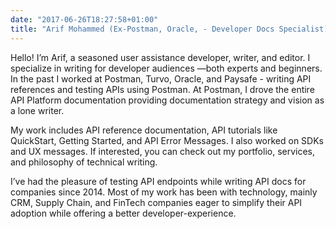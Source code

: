 ```yaml
---
date: "2017-06-26T18:27:58+01:00"
title: "Arif Mohammed (Ex-Postman, Oracle, - Developer Docs Specialist)"
---
```


Hello! I’m Arif, a seasoned user assistance developer, writer, and editor. I specialize in writing for developer audiences —both experts and beginners. In the past I worked at Postman, Turvo, Oracle, and Paysafe - writing API references and testing APIs using Postman. At Postman, I drove the entire API Platform documentation providing documentation strategy and vision as a lone writer.

My work includes API reference documentation, API tutorials like QuickStart, Getting Started, and API Error Messages. I also worked on SDKs and UX messages. If interested, you can check out my portfolio, services, and philosophy of technical writing.

I’ve had the pleasure of testing API endpoints while writing API docs for companies since 2014. Most of my work has been with technology, mainly CRM, Supply Chain, and FinTech companies eager to simplify their API adoption while offering a better developer-experience.